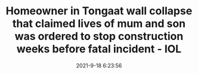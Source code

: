 ---
"title": "Homeowner in Tongaat wall collapse that claimed lives of mum and son was ordered to stop construction weeks before fatal incident - IOL"
"date": "2021-9-18 6:23:56"
"feed_name": "GOOGLENEWSCONSTRUCTION"
"feed_website": "https://news.google.com/search?q=construction%2Bincident&hl=en-US&gl=US&ceid=US:en"
"feed_rss": "https://news.google.com/rss/search?q=construction%2Bincident&hl=en-US&gl=US&ceid=US:en"
"link": "https://www.iol.co.za/news/south-africa/kwazulu-natal/homeowner-in-tongaat-wall-collapse-that-claimed-lives-of-mum-and-son-was-ordered-to-stop-construction-weeks-before-fatal-incident-9bc92f1c-ebf7-4afa-87e2-831fc6daa38c"
"file": "_posts/2021-1-1-a58cdd6be90722d14036b5c86c2652513cf91d4b.md"
"accident": "0"
"drilling": "0"
"dead": "0"
"injured": "0"
---
